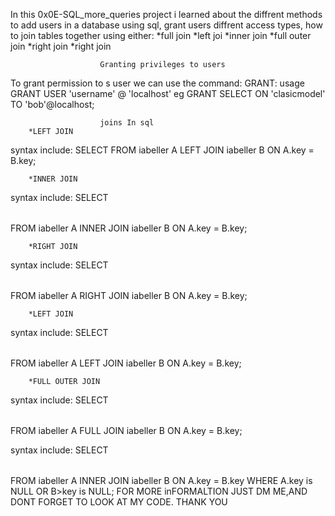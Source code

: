In this 0x0E-SQL_more_queries project i learned about the diffrent methods to add users in a database using sql, grant users diffrent access types, how to join tables together using either:
        *full join
        *left joi
        *inner join
        *full outer join
        *right join
        *right join

                        Granting privileges to users
To grant permission to s user we can use the command:
        GRANT:
usage GRANT USER 'username' @ 'localhost'
eg GRANT SELECT ON 'clasicmodel' TO 'bob'@localhost;

                        joins In sql
        *LEFT JOIN
 syntax include: SELECT <table> FROM iabeller A LEFT JOIN iabeller B ON A.key = B.key;

        *INNER JOIN
syntax include:  SELECT <table> FROM iabeller A INNER JOIN iabeller B ON A.key = B.key;

        *RIGHT JOIN
syntax include:  SELECT <table> FROM iabeller A RIGHT JOIN iabeller B ON A.key = B.key;

        *LEFT JOIN
syntax include:  SELECT <table> FROM iabeller A LEFT JOIN iabeller B ON A.key = B.key;

        *FULL OUTER JOIN
syntax include:  SELECT <table> FROM iabeller A FULL JOIN iabeller B ON A.key = B.key;

syntax include:  SELECT <table> FROM iabeller A INNER JOIN iabeller B ON A.key = B.key WHERE A.key is NULL OR B>key is NULL;
        FOR MORE inFORMALTION JUST DM ME,AND DONT FORGET TO LOOK AT MY CODE.
        THANK YOU
